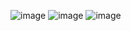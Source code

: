 ![image](https://github.com/user-attachments/assets/b32341ce-63e4-43c0-afe2-c1527177ead1)
![image](https://github.com/user-attachments/assets/3907e754-7792-4b79-990a-53ceb4fe31cc)
![image](https://github.com/user-attachments/assets/263272c6-fc43-4978-b01a-b0455d7074e7)

